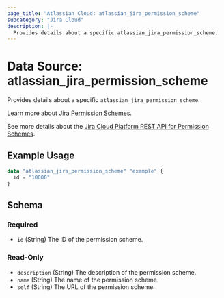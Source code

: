 ```yaml
---
page_title: "Atlassian Cloud: atlassian_jira_permission_scheme"
subcategory: "Jira Cloud"
description: |-
  Provides details about a specific atlassian_jira_permission_scheme.
---
```


# Data Source: atlassian_jira_permission_scheme

Provides details about a specific `atlassian_jira_permission_scheme`.

Learn more about [Jira Permission Schemes](https://support.atlassian.com/jira-cloud-administration/docs/manage-project-permissions/).

See more details about the [Jira Cloud Platform REST API for Permission Schemes](https://developer.atlassian.com/cloud/jira/platform/rest/v3/api-group-permission-schemes/#api-group-permission-schemes).

## Example Usage

```terraform
data "atlassian_jira_permission_scheme" "example" {
  id = "10000"
}
```

<!-- schema generated by tfplugindocs -->
## Schema

### Required

- `id` (String) The ID of the permission scheme.

### Read-Only

- `description` (String) The description of the permission scheme.
- `name` (String) The name of the permission scheme.
- `self` (String) The URL of the permission scheme.

